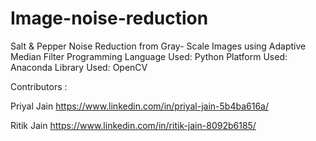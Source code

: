 # Image-noise-reduction
Salt & Pepper Noise Reduction from Gray- Scale Images using Adaptive Median Filter
Programming Language Used: Python
Platform Used: Anaconda
Library Used: OpenCV


Contributors :

Priyal Jain https://www.linkedin.com/in/priyal-jain-5b4ba616a/

Ritik Jain https://www.linkedin.com/in/ritik-jain-8092b6185/
